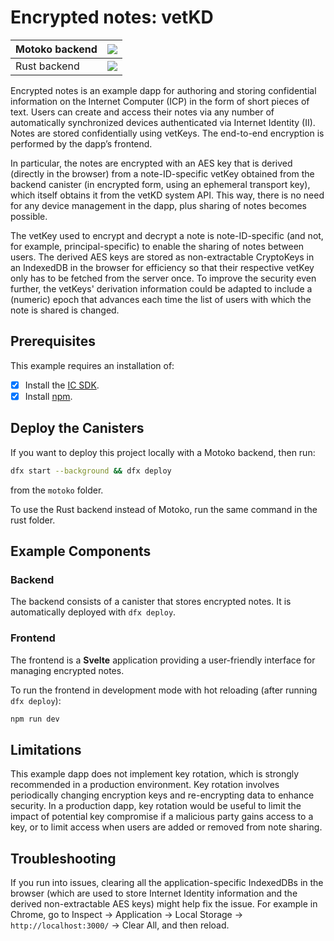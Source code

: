 # Encrypted notes: vetKD

| Motoko backend | [![](https://icp.ninja/assets/open.svg)](http://icp.ninja/editor?g=https://github.com/dfinity/vetkeys/tree/main/examples/encrypted_notes_dapp_vetkd/motoko)|
| --- | --- |
| Rust backend | [![](https://icp.ninja/assets/open.svg)](http://icp.ninja/editor?g=https://github.com/dfinity/vetkeys/tree/main/examples/encrypted_notes_dapp_vetkd/rust) |

Encrypted notes is an example dapp for authoring and storing confidential information on the Internet Computer (ICP) in the form of short pieces of text. Users can create and access their notes via any number of automatically synchronized devices authenticated via Internet Identity (II). Notes are stored confidentially using vetKeys. The end-to-end encryption is performed by the dapp’s frontend.

In particular, the notes are encrypted with an AES key that is derived (directly in the browser) from a note-ID-specific vetKey obtained from the backend canister (in encrypted form, using an ephemeral transport key), which itself obtains it from the vetKD system API. This way, there is no need for any device management in the dapp, plus sharing of notes becomes possible.

The vetKey used to encrypt and decrypt a note is note-ID-specific (and not, for example, principal-specific) to enable the sharing of notes between users. The derived AES keys are stored as non-extractable CryptoKeys in an IndexedDB in the browser for efficiency so that their respective vetKey only has to be fetched from the server once. To improve the security even further, the vetKeys' derivation information could be adapted to include a (numeric) epoch that advances each time the list of users with which the note is shared is changed.

## Prerequisites

This example requires an installation of:

- [x] Install the [IC SDK](https://internetcomputer.org/docs/current/developer-docs/setup/install/index.mdx).
- [x] Install [npm](https://www.npmjs.com/package/npm).

## Deploy the Canisters

If you want to deploy this project locally with a Motoko backend, then run:
```bash
dfx start --background && dfx deploy
```
from the `motoko` folder.

To use the Rust backend instead of Motoko, run the same command in the rust folder.

## Example Components

### Backend

The backend consists of a canister that stores encrypted notes. It is automatically deployed with `dfx deploy`.

### Frontend

The frontend is a **Svelte** application providing a user-friendly interface for managing encrypted notes.

To run the frontend in development mode with hot reloading (after running `dfx deploy`):

```bash
npm run dev
```

## Limitations

This example dapp does not implement key rotation, which is strongly recommended in a production environment.
Key rotation involves periodically changing encryption keys and re-encrypting data to enhance security.
In a production dapp, key rotation would be useful to limit the impact of potential key compromise if a malicious party gains access to a key, or to limit access when users are added or removed from note sharing.

## Troubleshooting

If you run into issues, clearing all the application-specific IndexedDBs in the browser (which are used to store Internet Identity information and the derived non-extractable AES keys) might help fix the issue. For example in Chrome, go to Inspect → Application → Local Storage → `http://localhost:3000/` → Clear All, and then reload.

